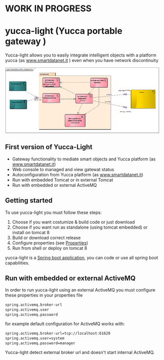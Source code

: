 WORK IN PROGRESS
=============

yucca-light (Yucca portable gateway )
=============


Yucca-light allows you to easily integrate intelligent objects with a platform yucca (as www.smartdatanet.it ) even when you have network discontinuity


![yucca-light architecture](src/site/resources/images/gwiot_arch.png)

First version of Yucca-Light
----------------------------

* Gateway functionality to mediate smart objects and Yucca platform (as www.smartdatanet.it)
* Web console to managed and view gatewat status
* Autoconfiguration from Yucca platform (as www.smartdatanet.it)
* Run with embedded Tomcat or in external Tomcat
* Run with embedded or external ActiveMQ

Getting started
---------------

To use yucca-light you must follow these steps:

1. Choose if you want costumize & build code or just download
2. Choose if you want run as standalone (using tomcat embedded) or install on tomcat 8
3. Build or download correct release
4. Configure properties (see [Properties]( PROPERTIES.md))
5. Run from shell or deploy on tomcat 8

yucca-light is a [Spring boot application](http://projects.spring.io/spring-boot/), you can code or use all spring boot capabilities.

Run with embedded or external ActiveMQ
--------------------------------------

In order to run yucca-light using an external ActiveMQ you must configure these properties in your properties file
```
spring.activemq.broker-url
spring.activemq.user
spring.activemq.password
``` 

for example default configuration for ActiveMQ works with:
```
spring.activemq.broker-url=tcp://localhost:61620
spring.activemq.user=system
spring.activemq.password=manager
``` 

Yucca-light detect external broker url and doesn't start internal ActiveMQ.

